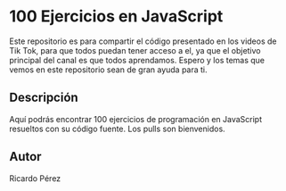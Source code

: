 # 100 Ejercicios en JavaScript

Este repositorio es para compartir el código presentado en los videos de Tik Tok, para que todos puedan tener acceso a el, ya que el objetivo principal del canal es que todos aprendamos. Espero y los temas que vemos en este repositorio sean de gran ayuda para ti.

## Descripción
Aquí podrás encontrar 100 ejercicios de programación en JavaScript resueltos con su código fuente. Los pulls son bienvenidos.

## Autor
Ricardo Pérez

